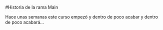 #Historia de la rama Main

Hace unas semanas este curso empezó y dentro de poco acabar y dentro de poco acabará...
